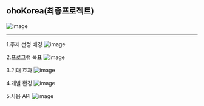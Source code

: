 ## ohoKorea(최종프로젝트)


![image](https://github.com/user-attachments/assets/691e3ec1-7700-4362-8a64-6dfd3d36f51d)

 - - -
 1.주제 선정 배경
![image](https://github.com/user-attachments/assets/afac7701-1235-4219-8555-152c6f939e3e)


 2.프로그램 목표
![image](https://github.com/user-attachments/assets/3f48406e-8211-4bc5-86c1-a420ab36d108)


 3.기대 효과
![image](https://github.com/user-attachments/assets/c1e5c536-4339-4b65-b500-ae3c565a491c)


 4.개발 환경
![image](https://github.com/user-attachments/assets/2060cea1-35d0-4d25-893d-2dca03d6645b)


 5.사용 API
 ![image](https://github.com/user-attachments/assets/e1aced01-216e-4195-8066-078ba0ec963f)
